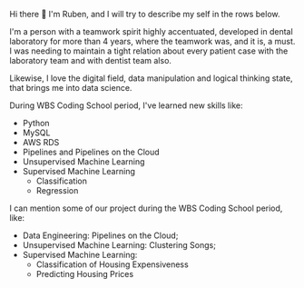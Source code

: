 Hi there 👋
I'm Ruben, and I will try to describe my self in the rows below.

I'm a person with a teamwork spirit highly accentuated, developed in dental laboratory for more than 4 years, where the teamwork was, and it is, a must. I was needing to maintain a tight relation about every patient case with the laboratory team and with dentist team also.

Likewise, I love the digital field, data manipulation and logical thinking state, that brings me into data science.

During WBS Coding School period, I've learned new skills like: 
- Python
- MySQL
- AWS RDS
- Pipelines and Pipelines on the Cloud
- Unsupervised Machine Learning
- Supervised Machine Learning
   - Classification
   - Regression 

I can mention some of our project during the WBS Coding School period, like: 
- Data Engineering: Pipelines on the Cloud;
- Unsupervised Machine Learning: Clustering Songs;
- Supervised Machine Learning: 
   - Classification of Housing Expensiveness
   - Predicting Housing Prices
